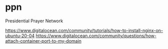 # ppn

Presidential Prayer Network

https://www.digitalocean.com/community/tutorials/how-to-install-nginx-on-ubuntu-20-04
https://www.digitalocean.com/community/questions/how-attach-container-port-to-my-domain
